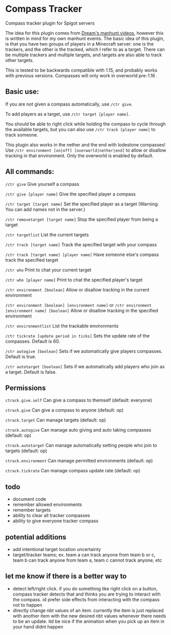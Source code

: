 # Compass Tracker
Compass tracker plugin for Spigot servers

The idea for this plugin comes from [Dream's manhunt videos](https://www.youtube.com/watch?v=3tH4dyOPZnY), however this is written in mind for my own manhunt events.
The basic idea of this plugin, is that you have two groups of players in a Minecraft server: one is the trackers, and the other is the tracked, which I refer to as a target. There can be multiple trackers and multiple targets, and targets are also able to track other targets.

This is tested to be backwards compatible with 1.15, and probably works with previous versions. Compasses will only work in overworld pre-1.16 .

## Basic use:
If you are not given a compass automatically, use `/ctr give`.

To add players as a target, use `/ctr target [player name]`.

You should be able to right click while holding the compass to cycle through the available targets, but you can also use `/ctr track [player name]` to track someone.

This plugin also works in the nether and the end with lodestone compasses! Use `/ctr environment [on|off] [overworld|nether|end]` to allow or disallow tracking in that environment. Only the overworld is enabled by default.

## All commands:
`/ctr give` Give yourself a compass

`/ctr give [player name]` Give the specified player a compass

`/ctr target [target name]` Set the specified player as a target (Warning: You can add names not in the server.)

`/ctr removetarget [target name]` Stop the specified player from being a target

`/ctr targetlist` List the current targets

`/ctr track [target name]` Track the specified target with your compass

`/ctr track [target name] [player name]` Have someone else's compass track the specified target

`/ctr who` Print to chat your current target

`/ctr who [player name]` Print to chat the specified player's target

`/ctr environment [boolean]` Allow or disallow tracking in the current environment

`/ctr environment [boolean] [environment name]` or `/ctr environment [environment name] [boolean]` Allow or disallow tracking in the specified environment

`/ctr environmentlist` List the trackable environments

`/ctr tickrate [update period in ticks]` Sets the update rate of the compasses. Default is 60.

`/ctr autogive [boolean]` Sets if we automatically give players compasses. Default is true.

`/ctr autotarget [boolean]` Sets if we automatically add players who join as a target. Default is false.

## Permissions
`ctrack.give.self` Can give a compass to themself (default: everyone)

`ctrack.give` Can give a compass to anyone (default: op)

`ctrack.target` Can manage targets (default: op)

`ctrack.autogive` Can manage auto giving and auto taking compasses (default: op)

`ctrack.autotarget` Can manage automatically setting people who join to targets (default: op)

`ctrack.environment` Can manage permitted environments (default: op)

`ctrack.tickrate` Can manage compass update rate (default: op)

## todo
- document code
- remember allowed environments
- remember targets
- ability to clear all tracker compasses
- ability to give everyone tracker compass

## potential additions
- add intentional target location uncertainty
- target/tracker teams; ex. team a can track anyone from team b or c, team b can track anyone from team a, team c cannot track anyone, etc

## let me know if there is a better way to
- detect left/right click. if you do something like right click on a button, compass tracker detects that and thinks you are trying to interact with the compass. id prefer side effects from interacting with the compass not to happen
- directly change nbt values of an item. currently the item is just replaced with another item with the new desired nbt values whenever there needs to be an update. itd be nice if the animation when you pick up an item in your hand didnt happen